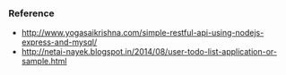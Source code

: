 ### Reference
- http://www.yogasaikrishna.com/simple-restful-api-using-nodejs-express-and-mysql/
- http://netai-nayek.blogspot.in/2014/08/user-todo-list-application-or-sample.html